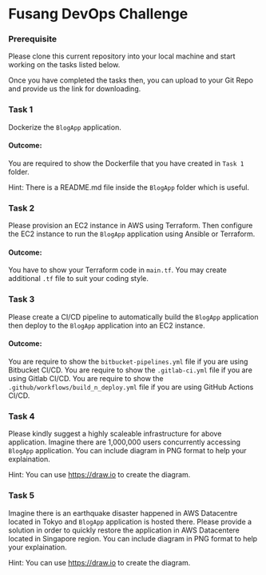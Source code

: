 # Fusang DevOps Challenge

### Prerequisite
Please clone this current repository into your local machine and start working on the tasks listed below.

Once you have completed the tasks then, you can upload to your Git Repo and provide us the link for downloading.

### Task 1
Dockerize the `BlogApp` application.

#### Outcome: 
You are required to show the Dockerfile that you have created in `Task 1` folder.

Hint: There is a README.md file inside the `BlogApp` folder which is useful.

### Task 2
Please provision an EC2 instance in AWS using Terraform.
Then configure the EC2 instance to run the `BlogApp` application using Ansible or Terraform.

#### Outcome: 
You have to show your Terraform code in `main.tf`. You may create additional `.tf` file to suit your coding style.

### Task 3
Please create a CI/CD pipeline to automatically build the `BlogApp` application then deploy to the `BlogApp` application into an EC2 instance.

#### Outcome: 
You are require to show the `bitbucket-pipelines.yml` file if you are using Bitbucket CI/CD.
You are require to show the `.gitlab-ci.yml` file if you are using Gitlab CI/CD.
You are require to show the `.github/workflows/build_n_deploy.yml` file if you are using GitHub Actions CI/CD.

### Task 4
Please kindly suggest a highly scaleable infrastructure for above application. Imagine there are 1,000,000 users concurrently accessing `BlogApp` application.
You can include diagram in PNG format to help your explaination.

Hint: You can use https://draw.io to create the diagram.

### Task 5
Imagine there is an earthquake disaster happened in AWS Datacentre located in Tokyo and `BlogApp` application is hosted there. 
Please provide a solution in order to quickly restore the application in AWS Datacentere located in Singapore region.
You can include diagram in PNG format to help your explaination.

Hint: You can use https://draw.io to create the diagram.
